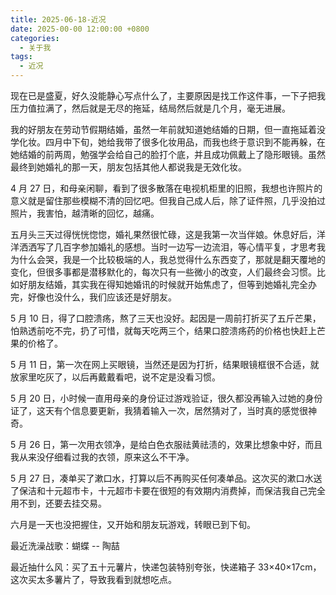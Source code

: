 ```yaml
---
title: 2025-06-18-近况
date: 2025-00-00 12:00:00 +0800
categories:
  - 关于我
tags:
  - 近况
---
```

现在已是盛夏，好久没能静心写点什么了，主要原因是找工作这件事，一下子把我压力值拉满了，然后就是无尽的拖延，结局然后就是几个月，毫无进展。

我的好朋友在劳动节假期结婚，虽然一年前就知道她结婚的日期，但一直拖延着没学化妆。四月中下旬，她给我带了很多化妆用品，而我也终于意识到不能再躲，在她结婚的前两周，勉强学会给自己的脸打个底，并且成功佩戴上了隐形眼镜。虽然最终到她婚礼的那一天，朋友包括其他人都说我是无效化妆。

4 月 27 日，和母亲闲聊，看到了很多散落在电视机柜里的旧照，我想也许照片的意义就是留住那些模糊不清的回忆吧。但我自己成人后，除了证件照，几乎没拍过照片，我害怕，越清晰的回忆，越痛。

五月头三天过得恍恍惚惚，婚礼果然很忙碌，这是我第一次当伴娘。休息好后，洋洋洒洒写了几百字参加婚礼的感想。当时一边写一边流泪，等心情平复，才思考我为什么会哭，我是一个比较极端的人，我总觉得什么东西变了，那就是翻天覆地的变化，但很多事都是潜移默化的，每次只有一些微小的改变，人们最终会习惯。比如好朋友结婚，其实我在得知她婚讯的时候就开始焦虑了，但等到她婚礼完全办完，好像也没什么，我们应该还是好朋友。

5 月 10 日，得了口腔溃疡，熬了三天也没好。起因是一周前打折买了五斤芒果，怕熟透前吃不完，扔了可惜，就每天吃两三个，结果口腔溃疡药的价格也快赶上芒果的价格了。

5 月 11 日，第一次在网上买眼镜，当然还是因为打折，结果眼镜框很不合适，就放家里吃灰了，以后再戴戴看吧，说不定是没看习惯。

5 月 20 日，小时候一直用母亲的身份证过游戏验证，很久都没再输入过她的身份证了，这天有个信息要更新，我猜着输入一次，居然猜对了，当时真的感觉很神奇。

5 月 26 日，第一次用衣领净，是给白色衣服祛黄祛渍的，效果比想象中好，而且我从来没仔细看过我的衣领，原来这么不干净。

5 月 27 日，凑单买了漱口水，打算以后不再购买任何凑单品。这次买的漱口水送了保洁和十元超市卡，十元超市卡要在很短的有效期内消费掉，而保洁我自己完全用不到，还要去挂交易。

六月是一天也没把握住，又开始和朋友玩游戏，转眼已到下旬。

最近洗澡战歌：蝴蝶 -- 陶喆

最近抽什么风：买了五十元薯片，快递包装特别夸张，快递箱子 33×40×17cm，这次买太多薯片了，导致我看到就想吃点。